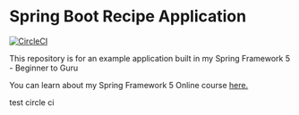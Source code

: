 # Spring Boot Recipe Application

[![CircleCI](https://circleci.com/gh/wjcasperson/spring5-recipe-app.svg?style=svg)](https://circleci.com/gh/wjcasperson/spring5-recipe-app)

This repository is for an example application built in my Spring Framework 5 - Beginner to Guru

You can learn about my Spring Framework 5 Online course [here.](https://go.springframework.guru/spring-framework-5-online-course)

test circle ci
